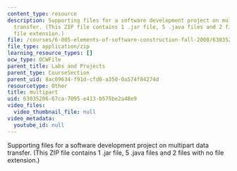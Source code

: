 ```yaml
---
content_type: resource
description: Supporting files for a software development project on multipart data
  transfer. (This ZIP file contains 1 .jar file, 5 .java files and 2 files with no
  file extension.)
file: /courses/6-005-elements-of-software-construction-fall-2008/6303520667ca7095e413b575be2a48e9_multipart.zip
file_type: application/zip
learning_resource_types: []
ocw_type: OCWFile
parent_title: Labs and Projects
parent_type: CourseSection
parent_uid: 8ac69634-f91d-cfd0-a350-0a574f84274d
resourcetype: Other
title: multipart
uid: 63035206-67ca-7095-e413-b575be2a48e9
video_files:
  video_thumbnail_file: null
video_metadata:
  youtube_id: null
---
```

Supporting files for a software development project on multipart data transfer. (This ZIP file contains 1 .jar file, 5 .java files and 2 files with no file extension.)

